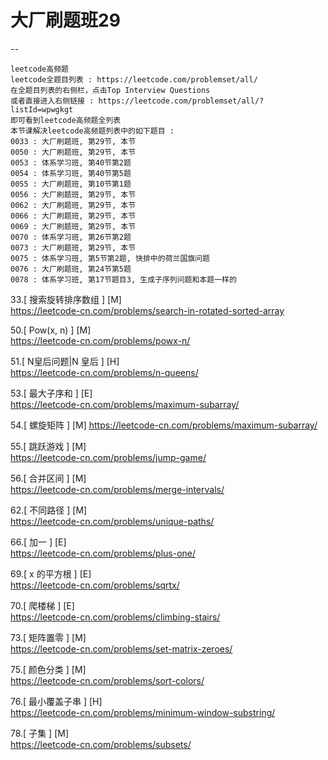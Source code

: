 # 大厂刷题班29

--

```
leetcode高频题
leetcode全题目列表 : https://leetcode.com/problemset/all/
在全题目列表的右侧栏，点击Top Interview Questions
或者直接进入右侧链接 : https://leetcode.com/problemset/all/?listId=wpwgkgt
即可看到leetcode高频题全列表
本节课解决leetcode高频题列表中的如下题目 : 
0033 : 大厂刷题班, 第29节, 本节
0050 : 大厂刷题班, 第29节, 本节
0053 : 体系学习班, 第40节第2题
0054 : 体系学习班, 第40节第5题
0055 : 大厂刷题班, 第10节第1题
0056 : 大厂刷题班, 第29节, 本节
0062 : 大厂刷题班, 第29节, 本节
0066 : 大厂刷题班, 第29节, 本节
0069 : 大厂刷题班, 第29节, 本节
0070 : 体系学习班, 第26节第2题
0073 : 大厂刷题班, 第29节, 本节
0075 : 体系学习班, 第5节第2题, 快排中的荷兰国旗问题
0076 : 大厂刷题班, 第24节第5题
0078 : 体系学习班, 第17节题目3, 生成子序列问题和本题一样的
```


33.[ 搜索旋转排序数组 ] [M]    
https://leetcode-cn.com/problems/search-in-rotated-sorted-array

50.[ Pow(x, n) ] [M]  
https://leetcode-cn.com/problems/powx-n/

51.[ N皇后问题|N 皇后 ]  [H]  
https://leetcode-cn.com/problems/n-queens/

53.[ 最大子序和 ] [E]  
https://leetcode-cn.com/problems/maximum-subarray/

54.[ 螺旋矩阵 ]  [M]
https://leetcode-cn.com/problems/maximum-subarray/

55.[ 跳跃游戏 ] [M]  
https://leetcode-cn.com/problems/jump-game/

56.[ 合并区间 ]  [M]    
https://leetcode-cn.com/problems/merge-intervals/

62.[ 不同路径 ] [M]  
https://leetcode-cn.com/problems/unique-paths/

66.[ 加一 ] [E]    
https://leetcode-cn.com/problems/plus-one/

69.[ x 的平方根 ] [E]    
https://leetcode-cn.com/problems/sqrtx/

70.[ 爬楼梯 ] [E]    
https://leetcode-cn.com/problems/climbing-stairs/

73.[ 矩阵置零 ] [M]    
https://leetcode-cn.com/problems/set-matrix-zeroes/

75.[ 颜色分类 ]  [M]  
https://leetcode-cn.com/problems/sort-colors/

76.[ 最小覆盖子串 ]  [H]    
https://leetcode-cn.com/problems/minimum-window-substring/

78.[ 子集 ] [M]    
https://leetcode-cn.com/problems/subsets/
